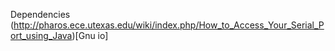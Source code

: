 Dependencies
(http://pharos.ece.utexas.edu/wiki/index.php/How_to_Access_Your_Serial_Port_using_Java)[Gnu io]